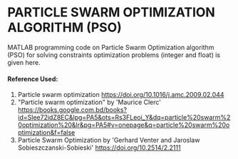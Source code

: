 # PARTICLE SWARM OPTIMIZATION ALGORITHM (PSO)

MATLAB programming code on Particle Swarm Optimization algorithm (PSO) for solving constraints optimization problems (integer and float) is given here.


#### Reference Used: 
1. Particle swarm optimization https://doi.org/10.1016/j.amc.2009.02.044
2. "Particle swarm optimization" by 'Maurice Clerc' https://books.google.com.bd/books?id=Slee72idZ8EC&lpg=PA5&ots=Rs3FLeoi_Y&dq=particle%20swarm%20optimization%20&lr&pg=PA5#v=onepage&q=particle%20swarm%20optimization&f=false
3. Particle Swarm Optimization by 'Gerhard Venter and Jaroslaw Sobieszczanski-Sobieski' https://doi.org/10.2514/2.2111
